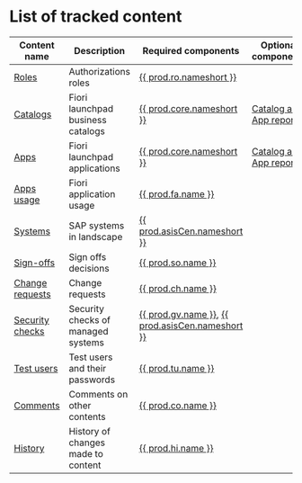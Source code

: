 # List of tracked content

| Content name                                  | Description                        | Required components                                                                        | Optional components                             |
|-----------------------------------------------|------------------------------------|--------------------------------------------------------------------------------------------|-------------------------------------------------|
| [Roles](tracked/SPS03/roles.md)               | Authorizations roles               | [{{ prod.ro.nameshort }}](ro/FPS01/main.md)                                                |                                                 |
| [Catalogs](tracked/SPS03/cats.md)             | Fiori launchpad business catalogs  | [{{ prod.core.nameshort }}](core/SPS03/main.md)                                            | [Catalog and App reports](cat-app/SPS02/main.md) |
| [Apps](tracked/SPS03/apps.md)                 | Fiori launchpad applications       | [{{ prod.core.nameshort }}](core/SPS03/main.md)                                            | [Catalog and App reports](cat-app/SPS02/main.md) |
| [Apps usage](tracked/SPS03/appsusage.md)      | Fiori application usage           | [{{ prod.fa.name }}](https://help.fioriappsusage.org)                                                     |                                                 |
| [Systems](tracked/SPS03/systems.md)           | SAP systems in landscape           | [{{ prod.asisCen.nameshort }}](asis/SPS02/main.md)                                         |                                                 |
| [Sign-offs](tracked/SPS03/signoff.md)         | Sign offs decisions                | [{{ prod.so.name }}](so/FPS01/main.md)                                                     |                                                 |
| [Change requests](tracked/SPS03/changereq.md) | Change requests                    | [{{ prod.ch.name }}](ch/FPS01/main.md)                                                     |                                                 |
| [Security checks](tracked/SPS03/gover.md)     | Security checks of managed systems | [{{ prod.gv.name }}](gv/FPS01/main.md), [{{ prod.asisCen.nameshort }}](asis/SPS02/main.md) |                                                 |
| [Test users](tracked/SPS03/testusers.md)      | Test users and their passwords     | [{{ prod.tu.name }}](sap-fiori-test-users/overview.md)                                                     |                                                 |
| [Comments](tracked/SPS03/comments.md)         | Comments on other contents         | [{{ prod.co.name }}](co/FPS01/main.md)                                                                                   |                                                 |
| [History](tracked/SPS03/history.md)           | History of changes made to content | [{{ prod.hi.name }}](hi/FPS01/main.md)                                                                     |                                                 |